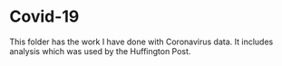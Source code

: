 # Covid-19 

This folder has the work I have done with Coronavirus data. It includes analysis which was used by the Huffington Post.

